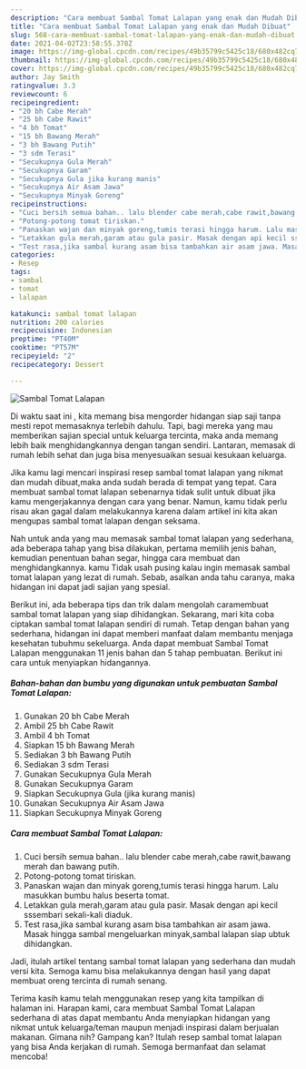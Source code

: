 ```yaml
---
description: "Cara membuat Sambal Tomat Lalapan yang enak dan Mudah Dibuat"
title: "Cara membuat Sambal Tomat Lalapan yang enak dan Mudah Dibuat"
slug: 568-cara-membuat-sambal-tomat-lalapan-yang-enak-dan-mudah-dibuat
date: 2021-04-02T23:58:55.378Z
image: https://img-global.cpcdn.com/recipes/49b35799c5425c18/680x482cq70/sambal-tomat-lalapan-foto-resep-utama.jpg
thumbnail: https://img-global.cpcdn.com/recipes/49b35799c5425c18/680x482cq70/sambal-tomat-lalapan-foto-resep-utama.jpg
cover: https://img-global.cpcdn.com/recipes/49b35799c5425c18/680x482cq70/sambal-tomat-lalapan-foto-resep-utama.jpg
author: Jay Smith
ratingvalue: 3.3
reviewcount: 6
recipeingredient:
- "20 bh Cabe Merah"
- "25 bh Cabe Rawit"
- "4 bh Tomat"
- "15 bh Bawang Merah"
- "3 bh Bawang Putih"
- "3 sdm Terasi"
- "Secukupnya Gula Merah"
- "Secukupnya Garam"
- "Secukupnya Gula jika kurang manis"
- "Secukupnya Air Asam Jawa"
- "Secukupnya Minyak Goreng"
recipeinstructions:
- "Cuci bersih semua bahan.. lalu blender cabe merah,cabe rawit,bawang merah dan bawang putih."
- "Potong-potong tomat tiriskan."
- "Panaskan wajan dan minyak goreng,tumis terasi hingga harum. Lalu masukkan bumbu halus beserta tomat."
- "Letakkan gula merah,garam atau gula pasir. Masak dengan api kecil sssembari sekali-kali diaduk."
- "Test rasa,jika sambal kurang asam bisa tambahkan air asam jawa. Masak hingga sambal mengeluarkan minyak,sambal lalapan siap ubtuk dihidangkan."
categories:
- Resep
tags:
- sambal
- tomat
- lalapan

katakunci: sambal tomat lalapan 
nutrition: 200 calories
recipecuisine: Indonesian
preptime: "PT40M"
cooktime: "PT57M"
recipeyield: "2"
recipecategory: Dessert

---
```



![Sambal Tomat Lalapan](https://img-global.cpcdn.com/recipes/49b35799c5425c18/680x482cq70/sambal-tomat-lalapan-foto-resep-utama.jpg)

Di waktu  saat ini , kita memang bisa mengorder hidangan siap saji tanpa mesti repot memasaknya terlebih dahulu. Tapi, bagi mereka yang mau memberikan sajian special untuk keluarga tercinta, maka anda memang lebih baik menghidangkannya dengan tangan sendiri. Lantaran, memasak di rumah lebih sehat dan juga bisa menyesuaikan sesuai kesukaan keluarga.

Jika kamu lagi mencari inspirasi resep sambal tomat lalapan yang nikmat dan mudah dibuat,maka anda sudah berada di tempat yang tepat. Cara membuat sambal tomat lalapan  sebenarnya tidak sulit untuk dibuat jika kamu mengerjakannya dengan cara yang benar. Namun, kamu tidak perlu risau akan gagal dalam melakukannya 
karena dalam artikel ini kita akan mengupas sambal tomat lalapan dengan seksama.  



Nah untuk anda yang mau memasak sambal tomat lalapan yang sederhana, ada beberapa tahap yang bisa dilakukan, pertama memilih jenis bahan, kemudian penentuan bahan segar, hingga cara membuat dan menghidangkannya. kamu Tidak usah pusing kalau ingin memasak sambal tomat lalapan yang lezat di rumah. Sebab, asalkan anda  tahu caranya, maka hidangan ini dapat jadi sajian yang spesial.

Berikut ini, ada beberapa tips dan trik dalam mengolah caramembuat sambal tomat lalapan yang siap dihidangkan. Sekarang, mari kita coba ciptakan sambal tomat lalapan sendiri di rumah. Tetap dengan bahan yang sederhana, hidangan ini dapat memberi manfaat dalam membantu menjaga kesehatan tubuhmu sekeluarga. Anda dapat membuat Sambal Tomat Lalapan menggunakan 11 jenis bahan dan 5 tahap pembuatan. Berikut ini cara untuk menyiapkan hidangannya.

<!--inarticleads1-->

##### Bahan-bahan dan bumbu yang digunakan untuk pembuatan Sambal Tomat Lalapan:

1. Gunakan 20 bh Cabe Merah
1. Ambil 25 bh Cabe Rawit
1. Ambil 4 bh Tomat
1. Siapkan 15 bh Bawang Merah
1. Sediakan 3 bh Bawang Putih
1. Sediakan 3 sdm Terasi
1. Gunakan Secukupnya Gula Merah
1. Gunakan Secukupnya Garam
1. Siapkan Secukupnya Gula (jika kurang manis)
1. Gunakan Secukupnya Air Asam Jawa
1. Siapkan Secukupnya Minyak Goreng




<!--inarticleads2-->

##### Cara membuat Sambal Tomat Lalapan:

1. Cuci bersih semua bahan.. lalu blender cabe merah,cabe rawit,bawang merah dan bawang putih.
1. Potong-potong tomat tiriskan.
1. Panaskan wajan dan minyak goreng,tumis terasi hingga harum. Lalu masukkan bumbu halus beserta tomat.
1. Letakkan gula merah,garam atau gula pasir. Masak dengan api kecil sssembari sekali-kali diaduk.
1. Test rasa,jika sambal kurang asam bisa tambahkan air asam jawa. Masak hingga sambal mengeluarkan minyak,sambal lalapan siap ubtuk dihidangkan.




Jadi, itulah artikel tentang  sambal tomat lalapan  yang sederhana dan mudah versi kita. Semoga kamu bisa melakukannya dengan hasil yang dapat membuat oreng tercinta di rumah senang. 

Terima kasih kamu telah menggunakan resep yang kita tampilkan di halaman ini. Harapan kami, cara membuat  Sambal Tomat Lalapan sederhana di atas dapat membantu Anda menyiapkan hidangan yang nikmat untuk keluarga/teman maupun menjadi inspirasi dalam berjualan makanan. Gimana nih? Gampang kan? Itulah resep sambal tomat lalapan yang bisa Anda kerjakan di rumah. Semoga bermanfaat dan selamat mencoba!

